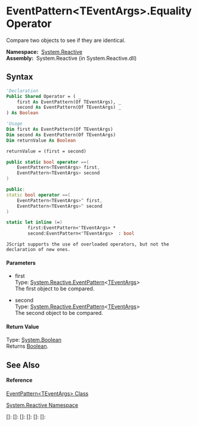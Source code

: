 # EventPattern\<TEventArgs\>.Equality Operator

Compare two objects to see if they are identical.

**Namespace:**  [System.Reactive](System.Reactive\System.Reactive.md)  
**Assembly:**  System.Reactive (in System.Reactive.dll)

## Syntax

```vb
'Declaration
Public Shared Operator = ( _
    first As EventPattern(Of TEventArgs), _
    second As EventPattern(Of TEventArgs) _
) As Boolean
```

```vb
'Usage
Dim first As EventPattern(Of TEventArgs)
Dim second As EventPattern(Of TEventArgs)
Dim returnValue As Boolean

returnValue = (first = second)
```

```csharp
public static bool operator ==(
    EventPattern<TEventArgs> first,
    EventPattern<TEventArgs> second
)
```

```c++
public:
static bool operator ==(
    EventPattern<TEventArgs>^ first, 
    EventPattern<TEventArgs>^ second
)
```

```fsharp
static let inline (=)
        first:EventPattern<'TEventArgs> * 
        second:EventPattern<'TEventArgs>  : bool
```

```jscript
JScript supports the use of overloaded operators, but not the declaration of new ones.
```

#### Parameters

- first  
  Type: [System.Reactive.EventPattern](EventPattern\EventPattern(TEventArgs).md)\<[TEventArgs](EventPattern\EventPattern(TEventArgs).md)\>  
  The first object to be compared.

- second  
  Type: [System.Reactive.EventPattern](EventPattern\EventPattern(TEventArgs).md)\<[TEventArgs](EventPattern\EventPattern(TEventArgs).md)\>  
  The second object to be compared.

#### Return Value

Type: [System.Boolean](https://msdn.microsoft.com/en-us/library/a28wyd50)  
Returns [Boolean](https://msdn.microsoft.com/en-us/library/a28wyd50).

## See Also

#### Reference

[EventPattern\<TEventArgs\> Class](EventPattern\EventPattern(TEventArgs).md)

[System.Reactive Namespace](System.Reactive\System.Reactive.md)

[]: 
[]: 
[]: 
[]: 
[]: 
[]: 